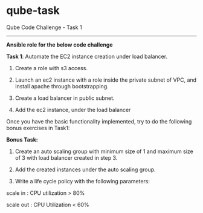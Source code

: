 # qube-task
Qube Code Challenge - Task 1

----------


**Ansible role for the below code challenge**

**Task 1**: Automate the EC2 instance creation under load balancer.

1. Create a role with s3 access.

2. Launch an ec2 instance with a role inside the private subnet of VPC, and install apache through bootstrapping.

3. Create a load balancer in public subnet.

4. Add the ec2 instance, under the load balancer



Once you have the basic functionality implemented, try to do the following bonus exercises in Task1:


**Bonus Task:**

1. Create an auto scaling group with minimum size of 1 and maximum size of 3 with load balancer created in step 3.

2. Add the created instances under the auto scaling group.

3. Write a life cycle policy with the following parameters:

scale in : CPU utilization > 80%

scale out : CPU Utilization < 60%

